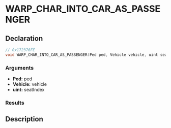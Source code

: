 # WARP_CHAR_INTO_CAR_AS_PASSENGER

## Declaration
```cpp
// 0x172376FE
void WARP_CHAR_INTO_CAR_AS_PASSENGER(Ped ped, Vehicle vehicle, uint seatIndex);
```

### Arguments
- **Ped:** ped
- **Vehicle:** vehicle
- **uint:** seatIndex

### Results

## Description
